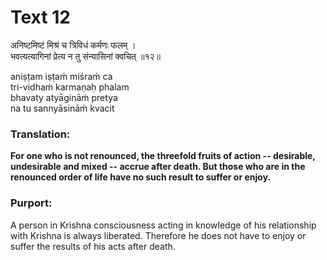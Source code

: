 # Text 12

अनिष्टमिष्टं मिश्रं च त्रिविधं कर्मणः फलम् ।  
भवत्यत्यागिनां प्रेत्य न तु संन्यासिनां क्वचित् ॥१२॥

aniṣṭam iṣṭaḿ miśraḿ ca  
tri-vidhaḿ karmaṇaḥ phalam  
bhavaty atyāgināḿ pretya  
na tu sannyāsināḿ kvacit



### Translation:

**For one who is not renounced, the threefold fruits of action -- desirable, undesirable and mixed -- accrue after death. But those who are in the renounced order of life have no such result to suffer or enjoy.**

### Purport:

A person in Krishna consciousness acting in knowledge of his relationship with Krishna is always liberated. Therefore he does not have to enjoy or suffer the results of his acts after death.